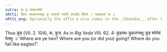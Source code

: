 ```yaml
---
sutra: वा ह चच्छन्दसि
vRtti: किमः सप्तम्यन्ताद्वा हः प्रत्ययो भवति छन्दसि विषये । यथाप्राप्तं च ॥
vRtti_eng: Optionally the affix ह also comes in the _Chhandas_, after the word _kim_ in the locative: as well as the other affixes.
---
```

Thus कुह (VII. 2. 104), क, कुत्र. As in _Rig_ _Veda_ VIII. 62. 4: कुहस्थः कुहजग्मथुः कुह श्येनेवं पेतथुः ॥ 'Where are ye two? Where are you (or did you) going? Where do you fall like eagles?'.
